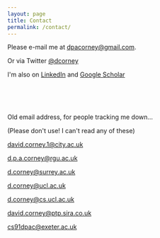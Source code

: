```yaml
---
layout: page
title: Contact
permalink: /contact/
---
```



Please e-mail me at [dpacorney@gmail.com](mailto:dpacorney@gmail.com).

Or via Twitter [@dcorney](https://twitter.com/dcorney)

I'm also on [LinkedIn](https://www.linkedin.com/in/david-corney-5225583) and [Google Scholar](https://scholar.google.co.uk/citations?user=rwRmcP4AAAAJ&hl=en)



<br>
<br>

<br>

Old email address, for people tracking me down...

(Please don't use! I can't read any of these)

david.corney.1@city.ac.uk

d.p.a.corney@rgu.ac.uk

d.corney@surrey.ac.uk

d.corney@ucl.ac.uk

d.corney@cs.ucl.ac.uk

david.corney@ptp.sira.co.uk

cs91dpac@exeter.ac.uk


